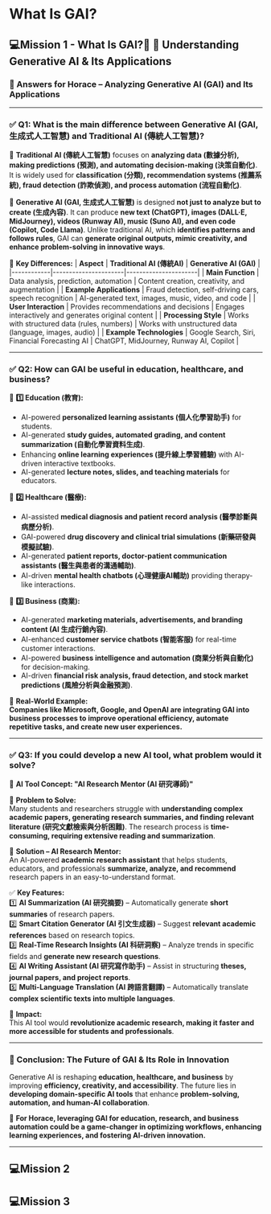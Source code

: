 # What Is GAI?

## 💻Mission 1 - What Is GAI?📌 🔬 Understanding Generative AI & Its Applications

### **📌 Answers for Horace – Analyzing Generative AI (GAI) and Its Applications**

---

### **✅ Q1: What is the main difference between Generative AI (GAI, 生成式人工智慧) and Traditional AI (傳統人工智慧)?**  

🔹 **Traditional AI (傳統人工智慧)** focuses on **analyzing data (數據分析), making predictions (預測), and automating decision-making (決策自動化)**. It is widely used for **classification (分類), recommendation systems (推薦系統), fraud detection (詐欺偵測), and process automation (流程自動化)**.  

🔹 **Generative AI (GAI, 生成式人工智慧)** is designed **not just to analyze but to create (生成內容)**. It can produce **new text (ChatGPT), images (DALL·E, MidJourney), videos (Runway AI), music (Suno AI), and even code (Copilot, Code Llama)**. Unlike traditional AI, which **identifies patterns and follows rules**, GAI can **generate original outputs, mimic creativity, and enhance problem-solving in innovative ways**.  

📌 **Key Differences:**
| **Aspect** | **Traditional AI (傳統AI)** | **Generative AI (GAI)** |
|------------|----------------------|----------------------|
| **Main Function** | Data analysis, prediction, automation | Content creation, creativity, and augmentation |
| **Example Applications** | Fraud detection, self-driving cars, speech recognition | AI-generated text, images, music, video, and code |
| **User Interaction** | Provides recommendations and decisions | Engages interactively and generates original content |
| **Processing Style** | Works with structured data (rules, numbers) | Works with unstructured data (language, images, audio) |
| **Example Technologies** | Google Search, Siri, Financial Forecasting AI | ChatGPT, MidJourney, Runway AI, Copilot |

---

### **✅ Q2: How can GAI be useful in education, healthcare, and business?**

📌 **1️⃣ Education (教育):**  
- AI-powered **personalized learning assistants (個人化學習助手)** for students.  
- AI-generated **study guides, automated grading, and content summarization (自動化學習資料生成)**.  
- Enhancing **online learning experiences (提升線上學習體驗)** with AI-driven interactive textbooks.  
- AI-generated **lecture notes, slides, and teaching materials** for educators.  

📌 **2️⃣ Healthcare (醫療):**  
- AI-assisted **medical diagnosis and patient record analysis (醫學診斷與病歷分析)**.  
- GAI-powered **drug discovery and clinical trial simulations (新藥研發與模擬試驗)**.  
- AI-generated **patient reports, doctor-patient communication assistants (醫生與患者的溝通輔助)**.  
- AI-driven **mental health chatbots (心理健康AI輔助)** providing therapy-like interactions.  

📌 **3️⃣ Business (商業):**  
- AI-generated **marketing materials, advertisements, and branding content (AI 生成行銷內容)**.  
- AI-enhanced **customer service chatbots (智能客服)** for real-time customer interactions.  
- AI-powered **business intelligence and automation (商業分析與自動化)** for decision-making.  
- AI-driven **financial risk analysis, fraud detection, and stock market predictions (風險分析與金融預測)**.  

📢 **Real-World Example:**  
**Companies like Microsoft, Google, and OpenAI are integrating GAI into business processes to improve operational efficiency, automate repetitive tasks, and create new user experiences.**  

---

### **✅ Q3: If you could develop a new AI tool, what problem would it solve?**

📌 **AI Tool Concept: "AI Research Mentor (AI 研究導師)"**  

🎯 **Problem to Solve:**  
Many students and researchers struggle with **understanding complex academic papers, generating research summaries, and finding relevant literature (研究文獻檢索與分析困難)**. The research process is **time-consuming, requiring extensive reading and summarization**.  

🚀 **Solution – AI Research Mentor:**  
An AI-powered **academic research assistant** that helps students, educators, and professionals **summarize, analyze, and recommend** research papers in an easy-to-understand format.  

✅ **Key Features:**  
1️⃣ **AI Summarization (AI 研究摘要)** – Automatically generate **short summaries** of research papers.  
2️⃣ **Smart Citation Generator (AI 引文生成器)** – Suggest **relevant academic references** based on research topics.  
3️⃣ **Real-Time Research Insights (AI 科研洞察)** – Analyze trends in specific fields and **generate new research questions**.  
4️⃣ **AI Writing Assistant (AI 研究寫作助手)** – Assist in structuring **theses, journal papers, and project reports**.  
5️⃣ **Multi-Language Translation (AI 跨語言翻譯)** – Automatically translate **complex scientific texts into multiple languages**.  

📢 **Impact:**  
This AI tool would **revolutionize academic research, making it faster and more accessible for students and professionals**.  

---

### **🌟 Conclusion: The Future of GAI & Its Role in Innovation**
Generative AI is reshaping **education, healthcare, and business** by improving **efficiency, creativity, and accessibility**. The future lies in **developing domain-specific AI tools** that enhance **problem-solving, automation, and human-AI collaboration**.  

🚀 **For Horace, leveraging GAI for education, research, and business automation could be a game-changer in optimizing workflows, enhancing learning experiences, and fostering AI-driven innovation.**  


---

## 💻Mission 2




## 💻Mission 3
